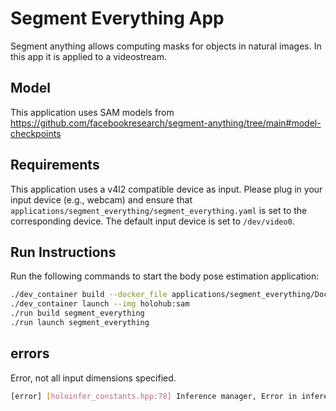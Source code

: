 # Segment Everything App


Segment anything allows computing masks for objects in natural images. In this app it is applied to a videostream.

## Model

This application uses SAM models from https://github.com/facebookresearch/segment-anything/tree/main#model-checkpoints

## Requirements

This application uses a v4l2 compatible device as input.  Please plug in your input device (e.g., webcam) and ensure that `applications/segment_everything/segment_everything.yaml` is set to the corresponding device.  The default input device is set to `/dev/video0`.

## Run Instructions

Run the following commands to start the body pose estimation application:
```sh
./dev_container build --docker_file applications/segment_everything/Dockerfile --img holohub:sam
./dev_container launch --img holohub:sam
./run build segment_everything
./run launch segment_everything
```

## errors 
Error, not all input dimensions specified.
``` sh
[error] [holoinfer_constants.hpp:78] Inference manager, Error in inference setup: Error in Inference Manager, Sub-module->Setting Inference parameters: Error, not all input dimensions specified.

```
